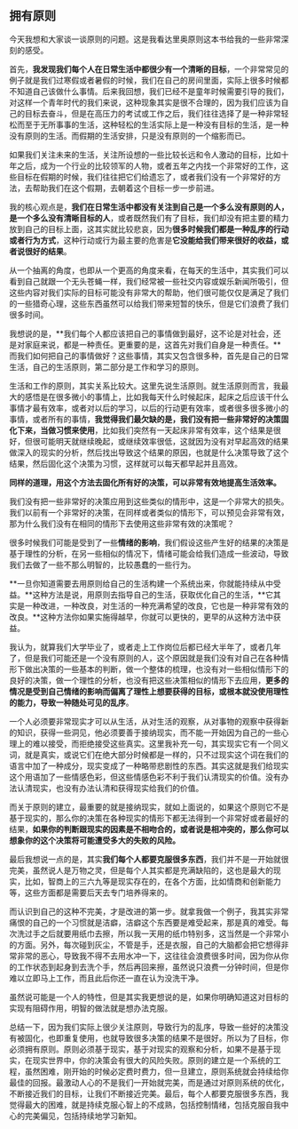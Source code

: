## 拥有原则

今天我想和大家谈一谈原则的问题。这是我看达里奥原则这本书给我的一些非常深刻的感受。

首先，**我发现我们每个人在日常生活中都很少有一个清晰的目标**，一个非常常见的例子就是我们过寒假或者暑假的时候，我们在自己的房间里面，实际上很多时候都不知道自己该做什么事情。后来我回想，我们已经不是童年时候需要引导的我们，对这样一个青年时代的我们来说，这种现象其实是很不合理的，因为我们应该为自己的目标去奋斗，但是在高压力的考试或工作之后，我们往往选择了是一种非常轻松而至于无所事事的生活，这种轻松的生活实际上是一种没有目标的生活，是一种没有原则的生活。而假期的生活安排，只是没有原则的一个缩影而已。

如果我们关注未来的生活，关注所设想的一些比较长远和令人激动的目标，比如十年之后，成为一个行业的比较领军的人物，或者五年之内找一个非常好的工作，这些目标在假期的时候，我们往往把它们给遗忘了，或者我们没有一个非常好的方法，去帮助我们在这个假期，去朝着这个目标一步一步前进。

我的核心观点是，**我们在日常生活中都没有关注到自己是一个多么没有原则的人，是一个多么没有清晰目标的人**，或者既然我们有了目标，我们却没有把主要的精力放到自己的目标上面，这其实就比较悲哀，因为**很多时候我们都是一种乱序的行动或者行为方式**，这种行动或行为最主要的危害是**它没能给我们带来很好的收益，或者说很好的结果**。

从一个抽离的角度，也即从一个更高的角度来看，在每天的生活中，其实我们可以看到自己就跟一个无头苍蝇一样，我们经常被一些社交内容或娱乐新闻所吸引，但这些内容对我们实际的目标可能没有非常大的帮助，他们很可能仅仅是满足了我们的一些猎奇心理，这些东西虽然可以给我们带来短暂的快乐，但是它们浪费了我们很多时间。

我想说的是，**我们每个人都应该把自己的事情做到最好，这不论是对社会，还是对家庭来说，都是一种责任。更重要的是，这首先对我们自身是一种责任。**而我们如何把自己的事情做好？这些事情，其实又包含很多种，首先是自己的日常生活，自己的生活原则，第二部分是工作和学习的原则。

生活和工作的原则，其实关系比较大。这里先说生活原则。就生活原则而言，我最大的感悟是在很多微小的事情上，比如我每天什么时候起床，起床之后应该干什么事情才最有效率，或者对以后的学习，以后的行动更有效率，或者很多很多微小的事情，或者所有的事情，**我觉得我们最欠缺的是，我们没有把一些非常好的决策固化下来，当做习惯来使用**，比如我们突然有一天起床非常有效率，这个结果是很好，但很可能明天就继续晚起，或继续效率很低，这就因为没有对早起高效的结果做深入的现实的分析，然后找出导致这个结果的原因，也就是什么决策导致了这个结果，然后固化这个决策为习惯，这样就可以每天都早起并且高效。

**同样的道理，用这个方法去固化所有好的决策，可以非常有效地提高生活效率。**

我们没有把一些非常好的决策应用到这些类似的情形中，这是一个非常大的损失。我们以前有一个非常好的决策，在同样或者类似的情形下，可以预见会非常有效，那为什么我们没有在相同的情形下去使用这些非常有效的决策呢？

很多时候我们可能是受到了一些**情绪的影响**，我们假设这些产生好的结果的决策是基于理性的分析，在另一些相似的情况下，情绪可能会给我们造成一些波动，导致我们去做了一些不那么明智的，比较愚蠢的一些行为。

**一旦你知道需要去用原则给自己的生活构建一个系统出来，你就能持续从中受益。**这种方法是说，用原则去指导自己的生活，获取优化自己的生活，**它其实是一种改进，一种改良，对生活的一种充满希望的改良，它也是一种非常有效的改良。**这种方法你如果实施得越早，你就可以更快的，更早的从这种方法中获益。

我认为，就算我们大学毕业了，或者走上工作岗位后都已经大半年了，或者几年了，但是我们可能还是一个没有原则的人，这个原因就是我们没有对自己在各种情形下做出决策的一些基本的判断，做一个整体的梳理，也没有对一些相似情形下的良好的决策，做一个理性的分析，也没有把这些决策相似的情形下去应用，**更多的情况是受到自己情绪的影响而偏离了理性上想要获得的目标，或根本就没使用理性的能力，导致一种随处可见的乱序**。

一个人必须要非常现实才可以从生活，从对生活的观察，从对事物的观察中获得新的知识，获得一些洞见，他必须要善于接纳现实，而不能一开始因为自己的一些心理上的难以接受，而拒绝接受这些真实。这里我补充一句，其实现实它有一个同义词，就是真实，或说它们在绝大部分时候都是一样的，只不过现实这个词在我们的语言中加了一种成分，现实变成了一种略带悲剧性的东西。其实这就是我们给现实这个用语加了一些情感色彩，但这些情感色彩不利于我们认清现实的价值。没有办法认清现实，也没有办法认清和获得现实给我们的价值。

而关于原则的建立，最重要的就是接纳现实，就如上面说的，如果这个原则它不是基于现实的，那么你的决策在各种现实的情形下都无法得到一个非常好或者最好的结果，**如果你的判断跟现实的因素是不相吻合的，或者说是相冲突的，那么你可以想象你的这个决策将可能遭受多大的失败的风险。**

最后我想说一点的是，其实**我们每个人都要克服很多东西**，我们并不是一开始就很完美，虽然说人是万物之灵，但是每个人其实都是充满缺陷的，这也是最大的现实，比如，智商上的三六九等是现实存在的，在各个方面，比如情商和创新能力等，这些方面都是需要后天去专门培养得来的。

而认识到自己的这种不完美，才是改进的第一步。就拿我做一个例子，我其实非常痛恨的自己的一个习惯就是洁癖，洁癖这个东西要是难受起来，那是真的难受。每次洗过手之后就要用纸巾去擦，所以我一天用的纸巾特别多，这当然是一个非常小的方面。另外，每次碰到灰尘，不管是手，还是衣服，自己的大脑都会把它想得非常非常的恶心，导致我不得不去用水冲一下，这往往会浪费很多时间，因为你从你的工作状态到起身到去洗个手，然后再回来擦，虽然说只浪费一分钟时间，但是你难以立即马上工作，而且此后你还一直在认为没洗干净。

虽然说可能是一个人的特性，但是其实我更想说的是，如果你明确知道这对目标的实现有阻碍作用，明智的做法就是想办法克服。

总结一下，因为我们实际上很少关注原则，导致行为的乱序，导致一些好的决策没有被固化，也即重复使用，也就导致很多决策的结果不是很好。所以为了目标，你必须拥有原则。原则必须基于现实，基于对现实的观察和分析，如果不是基于现实，在现实世界中，你的决策会有很大的风险失败。原则的建立是一个系统的工程，虽然困难，刚开始的时候必定费时费力，但一旦建立，原则系统就会持续给你最佳的回报。最激动人心的不是我们一开始就完美，而是通过对原则系统的优化，不断接近我们的目标，让我们不断接近完美。最后，每个人都要克服很多东西，我觉得最大的困难，就是持续克服心智上的不成熟，包括控制情绪，包括克服自我中心的完美偏见，包括持续地学习新知。